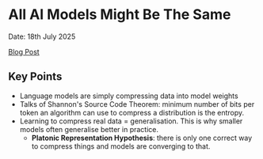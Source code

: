 # All AI Models Might Be The Same

Date: 18th July 2025

[Blog Post](https://blog.jxmo.io/p/there-is-only-one-model)

## Key Points
* Language models are simply compressing data into model weights
* Talks of Shannon's Source Code Theorem: minimum number of bits per token an algorithm can use to compress a distribution is the entropy. 
* Learning to compress real data = generalisation. This is why smaller models often generalise better in practice.
  * **Platonic Representation Hypothesis**: there is only one correct way to compress things and models are converging to that.